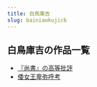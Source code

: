 ```yaml
---
title: 白鳥庫吉
slug: bainiaokujicb
---
```


## 白鳥庫吉の作品一覧

- [『尚書』の高等批評](shangshunogaodengpiping70)
- [倭女王卑弥呼考](weinuwangbeimihukaoda)
